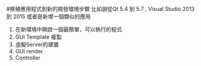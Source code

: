 #移殖應用程式到新的開發環境步驟
比如說從Qt 5.4 到 5.7 , Visual Studio 2013 到 2015 或者是新增一個類似的應用

1. 在新環境中開啟一個最簡單，可以執行的程式
2. GUI Template 複製
3. 虛擬Server的建置
4. GUI render
5. Controller 
